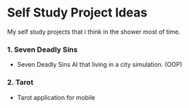 # Self Study Project Ideas

My self study projects that i think in the shower most of time.
### 1. Seven Deadly Sins
 * Seven Deadly Sins AI that living in a city simulation. (OOP)

### 2. Tarot
  * Tarot application for mobile

